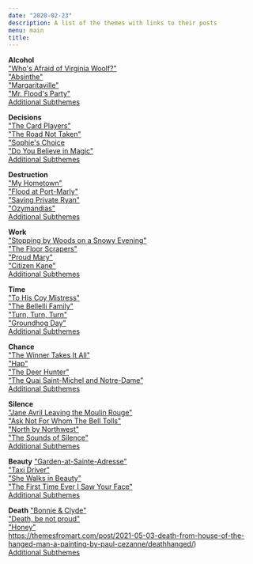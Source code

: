 ```yaml
---
date: "2020-02-23"
description: A list of the themes with links to their posts
menu: main
title: 
---
```


**Alcohol**  
["Who's Afraid of Virginia Woolf?"](https://themesfromart.com/post/2021-02-03-alcohol-woolf-nichols/)  
["Absinthe"](https://themesfromart.com/post/2021-02-03-alcohol-absinthe-degas/)  
["Margaritaville"](https://themesfromart.com/post/2021-02-01-alcohol-margaritaville-buffet/)  
["Mr. Flood's Party"](https://themesfromart.com/post/2021-01-24-alcohol-flood-frost/alcoholfloodindex/)  
[Additional Subthemes](https://themesfromart.com/post/2021-02-03-alcohol-wide-view/)  

**Decisions**  
["The Card Players"](https://themesfromart.com/post/2021-02-08-decisions-the-card-players-a-painting-by-paul-cezanne/decisionscardplayerscezanne/)  
["The Road Not Taken"](https://themesfromart.com/post/2021-02-08-decisions-from-the-road-not-taken-a-poem-by-robert-frost/decisionsroadfrost/)  
["Sophie's Choice](https://themesfromart.com/post/2021-02-08-decisions-sophie-s-choice-with-meryl-streep/decisionssophies/)  
["Do You Believe in Magic"](https://themesfromart.com/post/2021-02-08-decisions-from-do-you-believe-in-magic-a-song-by-the-lovin-spoonful/decisionsmagicspoonful/)  
[Additional Subthemes](https://themesfromart.com/post/2021-02-10-decisions-a-wider-angle-view/decisionswiderangle/)

**Destruction**  
["My Hometown"](https://themesfromart.com/post/2021-02-18-destruction-from-my-hometown-a-rock-ballad-by-bruce-springsteen/destructhometown/)  
["Flood at Port-Marly"](https://themesfromart.com/post/2021-02-18-destruction-from-flood-at-port-marly-a-painting-by-alfred-sisley/destructionflood/)  
["Saving Private Ryan"](https://themesfromart.com/post/2021-02-18-destruction-saving-private-ryan-a-movie-by-steven-spielberg/destructionsaving/)  
["Ozymandias"](https://themesfromart.com/post/2021-02-18-destruction-ozymandias-a-poem-by-percy-bysshe-shelley/destructoz/)  
[Additional Subthemes](https://themesfromart.com/post/2021-02-10-decisions-a-wider-angle-view/decisionswiderangle/)  

**Work**  
["Stopping by Woods on a Snowy Evening"](https://themesfromart.com/post/2021-02-26-worksnowy/worksnowy/)  
["The Floor Scrapers"](https://themesfromart.com/post/2021-02-26-workscrapers/workscrapers/)  
["Proud Mary"](https://themesfromart.com/post/2021-02-26-workproud/workproud/)  
["Citizen Kane"](https://themesfromart.com/post/2021-02-26-workkane/workkane/)  
[Additional Subthemes](https://themesfromart.com/post/2021-02-26-workadditional/workperspective/)  

**Time**  
["To His Coy Mistress"](https://themesfromart.com/post/2021-03-08-time-to-his-coy-mistress-by-andrew-marvell/timecoy/)  
["The Bellelli Family"](https://themesfromart.com/post/2021-03-08-time-from-the-bellili-family-by-edgar-degas/timebellili/)  
["Turn, Turn, Turn"](https://themesfromart.com/post/2021-03-08-time-from-turn-turn-turn-by-the-byrds/timeturnturn/)  
["Groundhog Day"](https://themesfromart.com/post/2021-03-08-time-from-groundhog-day-starring-bill-murray/timegroundhog/)  
[Additional Subthemes](https://themesfromart.com/post/2021-03-09-time-additional/timeadditional/)  

**Chance**  
["The Winner Takes It All"](https://themesfromart.com/post/2021-03-14-chancewinner/chancewinner/)  
["Hap"](https://themesfromart.com/post/2021-03-14-chancehap/chancehap/)  
["The Deer Hunter"](https://themesfromart.com/post/2021-03-14-chancedeerhunter/chancedeer/)  
[“The Quai Saint-Michel and Notre-Dame”](https://themesfromart.com/post/2021-03-14-chancechurch/chancechurch/)  
[Additional Subthemes](https://themesfromart.com/post/2021-03-14-chanceadditional/chanceaddl/)

**Silence**  
["Jane Avril Leaving the Moulin Rouge"](https://themesfromart.com/post/silenceavril/)  
["Ask Not For Whom The Bell Tolls"](https://themesfromart.com/post/2021-04-08-silencedonne/silencedonne/)  
["North by Northwest"](https://themesfromart.com/post/silencenorthwest/)  
["The Sounds of Silence"](https://themesfromart.com/post/2021-04-08-silencesounds/silencesounds/)  
[Additional Subthemes](https://themesfromart.com/post/2021-03-14-chanceadditional/chanceaddl/)  

**Beauty**
["Garden-at-Sainte-Adresse"](https://themesfromart.com/post/2021-04-21-beauty-garden-at-sainte-adresse-from-a-painting-by-claude-monet/beautysainteadress/)    
["Taxi Driver"](https://themesfromart.com/post/2021-04-21-beauty-taxi-driver-a-movie-with-robert-de-niro-and-cybill-shepherd/beautytaxi/)  
["She Walks in Beauty"](https://themesfromart.com/post/2021-04-21-beauty-she-walks-in-beauty-a-poem-by-lord-byron/beautybyron/)  
["The First Time Ever I Saw Your Face"](https://themesfromart.com/post/2021-04-21-beautyflack/beautyflack/)  
[Additional Subthemes](https://themesfromart.com/post/2021-04-21-beauty-additional-subthemes/beautyaddl/)

**Death**
["Bonnie & Clyde"](https://themesfromart.com/post/2021-05-03-death-from-bonnie-clyde-a-movie-starring-warren-beatty-and-faye-dunaway/deathbonnie/)  
["Death, be not proud"](https://themesfromart.com/post/2021-05-03-death-from-death-be-not-proud-a-poem-by-john-donne/deathdonne/)  
["Honey"](https://themesfromart.com/post/2021-05-03-death-from-honey-sung-by-bobby-goldsboro/deathhoney/)  
https://themesfromart.com/post/2021-05-03-death-from-house-of-the-hanged-man-a-painting-by-paul-cezanne/deathhanged/)  
[Additional Subthemes](https://themesfromart.com/post/2021-05-03-death-additional/deathaddl/)